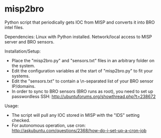 # misp2bro
Python script that periodically gets IOC from MISP and converts it into BRO intel files.

Dependencies:
Linux with Python installed.
Network/local access to MISP server and BRO sensors.

Installation/Setup:
- Place the "misp2bro.py" and "sensors.txt" files in an arbitrary folder on the system.
- Edit the configuration variables at the start of "misp2bro.py" to fit your systems.
- Edit the "sensors.txt" to contain a \n-separated list of your BRO sensor IP/domains.
- In order to sync to BRO sensors (BRO runs as root), you need to set up passwordless SSH: http://ubuntuforums.org/showthread.php?t=238672

Usage:
- The script will pull any IOC stored in MISP with the "IDS" setting checked.
- For autonomous operation, use cron: http://askubuntu.com/questions/2368/how-do-i-set-up-a-cron-job
